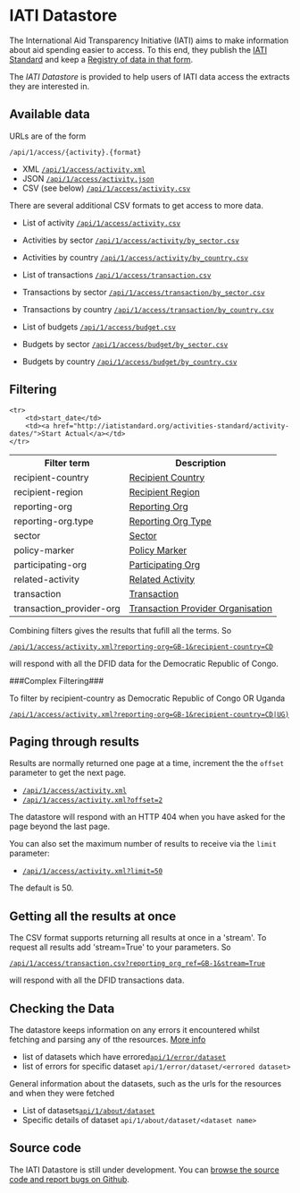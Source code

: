 IATI Datastore
==============

The International Aid Transparency Initiative (IATI) aims to make
information about aid spending easier to access. To this end,
they publish the [IATI Standard](http://iatistandard.org) and keep a
[Registry of data in that form](http://www.iatiregistry.org).

The *IATI Datastore* is provided to help users of IATI data access the
extracts they are interested in.


Available data
--------------

URLs are of the form

`/api/1/access/{activity}.{format}`


* XML [`/api/1/access/activity.xml`](http://iati-datastore.herokuapp.com/api/1/access/activity.xml)
* JSON [`/api/1/access/activity.json`](http://iati-datastore.herokuapp.com/api/1/access/activity.json)
* CSV (see below) [`/api/1/access/activity.csv`](http://iati-datastore.herokuapp.com/api/1/access/activity.csv)


There are several additional CSV formats to get access to more data.

* List of activity [`/api/1/access/activity.csv`](http://iati-datastore.herokuapp.com/api/1/access/activity.csv)
* Activities by sector [`/api/1/access/activity/by_sector.csv`](http://iati-datastore.herokuapp.com/api/1/access/activity/by_sector.csv)
* Activities by country [`/api/1/access/activity/by_country.csv`](http://iati-datastore.herokuapp.com/api/1/access/activity/by_country.csv)

* List of transactions [`/api/1/access/transaction.csv`](http://iati-datastore.herokuapp.com/api/1/access/transactionscsv)
* Transactions by sector [`/api/1/access/transaction/by_sector.csv`](http://iati-datastore.herokuapp.com/api/1/access/transaction/by_sector.csv)
* Transactions by country [`/api/1/access/transaction/by_country.csv`](http://iati-datastore.herokuapp.com/api/1/access/transaction/by_country.csv)


* List of budgets [`/api/1/access/budget.csv`](http://iati-datastore.herokuapp.com/api/1/access/budget.csv)
* Budgets by sector [`/api/1/access/budget/by_sector.csv`](http://iati-datastore.herokuapp.com/api/1/access/budget/by_sector.csv)
* Budgets by country [`/api/1/access/budget/by_country.csv`](http://iati-datastore.herokuapp.com/api/1/access/budget/by_country.csv)



Filtering
---------

<table class="table">
    <tr>
        <th>Filter term</th>
        <th>Description</th>
    </tr>
    <tr>
        <td>recipient-country</td>
        <td><a href="http://iatistandard.org/activity-standard/recipient-country/">Recipient Country</a></td>
    </tr>
    <tr>
        <td>recipient-region</td>
        <td><a href="http://iatistandard.org/activity-standard/recipient-region/">Recipient Region</a></td>
    </tr>
    <tr>
        <td>reporting-org</td>
        <td><a href="http://iatistandard.org/activity-standard/reporting-org/">Reporting Org</td>
    </tr>
    <tr>
        <td>reporting-org.type</td>
        <td><a href="http://iatistandard.org/activity-standard/reporting-org/">Reporting Org Type</td>
    </tr>
    <tr>
        <td>sector</td>
        <td><a href="http://iatistandard.org/activity-standard/sector/">Sector</td>
    </tr>
        <td>policy-marker</td>
        <td><a href="http://iatistandard.org/activity-standard/thematic-marker/">Policy Marker</td>
    </tr>
    <tr>
        <td>participating-org</td>
        <td><a href="http://iatistandard.org/activity-standard/participating-org/">Participating Org</a></td>
    </tr>
    <tr>
        <td>related-activity</td>
        <td><a href="http://iatistandard.org/activity-standard/related-activity/">Related Activity</a></td>
    </tr>
    <tr>
        <td>transaction</td>
        <td><a href="http://iatistandard.org/activity-standard/transaction/">Transaction</a></td>
    </tr>
    <tr>
        <td>transaction_provider-org</td>
        <td><a href="http://iatistandard.org/activity-standard/transaction/provider-org">Transaction Provider Organisation</a></td>
    </tr>

    <tr>
        <td>start_date</td>
        <td><a href="http://iatistandard.org/activities-standard/activity-dates/">Start Actual</a></td>
    </tr>
</table>


Combining filters gives the results that fufill all the terms. So

[`/api/1/access/activity.xml?reporting-org=GB-1&recipient-country=CD`](http://iati-datastore.herokuapp.com/api/1/access/activity.xml?reporting-org=GB-1&recipient-country=CD)

will respond with all the DFID data for the Democratic Republic of Congo.

###Complex Filtering###

To filter by recipient-country as Democratic Republic of Congo OR Uganda

[`/api/1/access/activity.xml?reporting-org=GB-1&recipient-country=CD|UG)`](http://iati-datastore.herokuapp.com/api/1/access/activity.xml?reporting-org=GB-1&recipient-country=CD|UG)


Paging through results
----------------------

Results are normally returned one page at a time, increment the the `offset`
parameter to get the next page.

* [`/api/1/access/activity.xml`](http://iati-datastore.herokuapp.com/api/1/access/activity.xml)
* [`/api/1/access/activity.xml?offset=2`](http://iati-datastore.herokuapp.com/api/1/access/activity.xml?offset=2)

The datastore will respond with an HTTP 404 when you have asked for the page
beyond the last page.

You can also set the maximum number of results to receive via the `limit`
parameter:
* [`/api/1/access/activity.xml?limit=50`](http://iati-datastore.herokuapp.com/api/1/access/activity.xml?limit=100)

The default is 50.


Getting all the results at once
-------------------------------

The CSV format supports returning all results at once in a 'stream'. To
request all results add 'stream=True' to your parameters. So

[`/api/1/access/transaction.csv?reporting_org_ref=GB-1&stream=True`](http://iati-datastore.herokuapp.com/api/1/access/transaction.csv?reporting_org_ref=GB-1&stream=True)

will respond with all the DFID transactions data.



Checking the Data
-----------------

The datastore keeps information on any errors it encountered whilst fetching and parsing any of tthe resources. [More info](http://iati-datastore.herokuapp.com/error)


* list of datasets which have errored[`api/1/error/dataset`](http://iati-datastore.herokuapp.com/api/1/error/dataset)
* list of errors for specific dataset `api/1/error/dataset/<errored dataset>`

General information about the datasets, such as the urls for the resources and when they were fetched
 
* List of datasets[`api/1/about/dataset`](http://iati-datastore.herokuapp.com/api/1/about/dataset)
* Specific details of dataset `api/1/about/dataset/<dataset name>`

Source code
-----------

The IATI Datastore is still under development. You can [browse the source code and report bugs on Github](https://github.com/okfn/iati-datastore).
